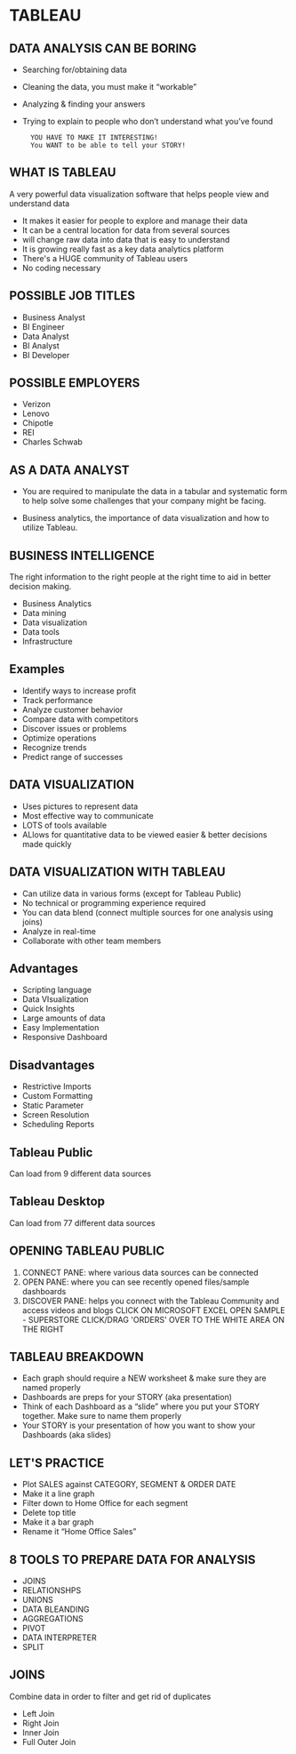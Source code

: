 # TABLEAU
## DATA ANALYSIS CAN BE BORING

- Searching for/obtaining data

- Cleaning the data, you must make it “workable”

- Analyzing & finding your answers

- Trying to explain to people who don’t understand what     you’ve found

        YOU HAVE TO MAKE IT INTERESTING!
        You WANT to be able to tell your STORY!

## WHAT IS TABLEAU

A very powerful data visualization software that helps people view and understand data

- It makes it easier for people to explore and manage their data
- It can be a central location for data from several sources
- will change raw data into data that is easy to understand
- It is growing really fast as a key data analytics platform
- There's a HUGE community of Tableau users
- No coding necessary

## POSSIBLE JOB TITLES

- Business Analyst
- BI Engineer
- Data Analyst
- BI Analyst
- BI Developer
## POSSIBLE EMPLOYERS
- Verizon
- Lenovo
- Chipotle 
- REI
- Charles Schwab
## AS A DATA ANALYST

- You are required to manipulate the data in a tabular and systematic form to help solve some challenges that your company might be facing.

- Business analytics, the importance of data visualization and how to utilize Tableau.

## BUSINESS INTELLIGENCE

The right information to the right people at the right time to aid in better decision making.

- Business Analytics
- Data mining
- Data visualization
- Data tools 
- Infrastructure

## Examples

- Identify ways to increase profit
- Track performance
- Analyze customer behavior
- Compare data with competitors
- Discover issues or problems
- Optimize operations
- Recognize trends
- Predict range of successes

## DATA VISUALIZATION

- Uses pictures to represent data
- Most effective way to communicate
- LOTS of tools available
- ALlows for quantitative data to be viewed easier & better decisions made quickly

## DATA VISUALIZATION WITH TABLEAU

- Can utilize data in various forms (except for Tableau Public)
- No technical or programming experience required
- You can data blend (connect multiple sources for one analysis using joins)
- Analyze in real-time
- Collaborate with other team members

## Advantages

- Scripting language
- Data VIsualization
- Quick Insights
- Large amounts of data
- Easy Implementation
- Responsive Dashboard

## Disadvantages

- Restrictive Imports
- Custom Formatting
- Static Parameter
- Screen Resolution
- Scheduling Reports

## Tableau Public

Can load from 9 different data sources

## Tableau Desktop

Can load from 77 different data sources

## OPENING TABLEAU PUBLIC

1. CONNECT PANE: where various data sources can be connected
2. OPEN PANE: where you can see recently opened files/sample dashboards
3. DISCOVER PANE: helps you connect with the Tableau Community and access videos and blogs
        CLICK ON MICROSOFT EXCEL 
        OPEN SAMPLE - SUPERSTORE
        CLICK/DRAG 'ORDERS' OVER TO
        THE WHITE AREA ON THE RIGHT

## TABLEAU BREAKDOWN

- Each graph should require a NEW worksheet & make sure they are named properly
- Dashboards are preps for your STORY (aka presentation) 
- Think of each Dashboard as a “slide” where you put your STORY together. Make sure to name them properly
- Your STORY is your presentation of how you want to show your Dashboards (aka slides)

## LET'S PRACTICE

- Plot SALES against CATEGORY, SEGMENT & ORDER DATE
- Make it a line graph
- Filter down to Home Office for each segment
- Delete top title
- Make it a bar graph
- Rename it “Home Office Sales”

## 8 TOOLS TO PREPARE DATA FOR ANALYSIS

- JOINS
- RELATIONSHPS 
- UNIONS
- DATA BLEANDING
- AGGREGATIONS
- PIVOT
- DATA INTERPRETER
- SPLIT

## JOINS

Combine data in order to filter and get rid of duplicates

- Left Join
- Right Join
- Inner Join
- Full Outer Join


